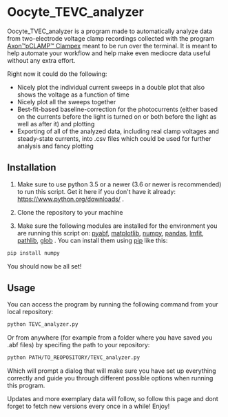 # Oocyte_TEVC_analyzer

Oocyte_TVEC_analyzer is a program made to automatically analyze data from two-electrode voltage clamp recordings collected with the program [Axon™pCLAMP™ Clampex](http://mdc.custhelp.com/app/answers/detail/a_id/18779/~/axon%E2%84%A2pclamp%E2%84%A2-10-electrophysiology-data-acquisition-%26-analysis-software-download)
meant to be run over the terminal. It is meant to help automate your workflow and help make even mediocre data useful without any extra effort.

Right now it could do the following:
* Nicely plot the individual current sweeps in a double plot that also shows the voltage as a function of time
* Nicely plot all the sweeps together 
* Best-fit-based baseline-correction for the photocurrents (either based on the currents before the light is turned on or both before the light as well as after it) and plotting
* Exporting of all of the analyzed data, including real clamp voltages and steady-state currents, into .csv files which could be used for further analysis and fancy plotting 

## Installation

1. Make sure to use python 3.5 or a newer (3.6 or newer is recommended) to run this script. Get it here if you don't have it already: https://www.python.org/downloads/ .

2. Clone the repository to your machine 

3. Make sure the following modules are installed for the environment you are running this script on: [pyabf](https://pypi.org/project/pyabf/), [matplotlib](https://pypi.org/project/matplotlib/), [numpy](https://pypi.org/project/numpy/), [pandas](https://pypi.org/project/pandas/), [lmfit](https://pypi.org/project/lmfit/), [pathlib](https://pypi.org/project/pathlib/), [glob](https://pypi.org/project/glob2/) . 
You can install them using [pip](https://pip.pypa.io/en/stable/) like this:

```bash
pip install numpy
```

You should now be all set!

## Usage

You can access the program by running the following command from your local repository:
```bash
python TEVC_analyzer.py
```
Or from anywhere (for example from a folder where you have saved you .abf files) by specifing the path to your repository:
```bash
python PATH/TO_REOPOSITORY/TEVC_analyzer.py
```
Which will prompt a dialog that will make sure you have set up everything correctly and guide you through different possible options when running this program.



Updates and more exemplary data will follow, so follow this page and dont forget to fetch new versions every once in a while!
Enjoy!
